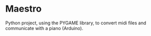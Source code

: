 # Maestro
Python project, using the PYGAME library, to convert midi files and communicate with a piano (Arduino).
